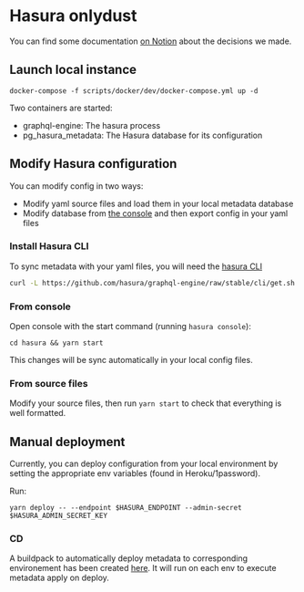 # Hasura onlydust

You can find some documentation [on Notion](https://www.notion.so/onlydust/Hasura-decisions-44eeeafd20614872a3437aa2529e3a50) about the decisions we made.

## Launch local instance

```
docker-compose -f scripts/docker/dev/docker-compose.yml up -d
```

Two containers are started:

-   graphql-engine: The hasura process
-   pg_hasura_metadata: The Hasura database for its configuration

## Modify Hasura configuration

You can modify config in two ways:

-   Modify yaml source files and load them in your local metadata database
-   Modify database from [the console](http://localhost:8080/console/api/api-explorer) and then export config in your yaml files

### Install Hasura CLI

To sync metadata with your yaml files, you will need the [hasura CLI](https://hasura.io/docs/latest/hasura-cli/install-hasura-cli/)

```bash
curl -L https://github.com/hasura/graphql-engine/raw/stable/cli/get.sh | bash
```

### From console

Open console with the start command (running `hasura console`):

```
cd hasura && yarn start
```

This changes will be sync automatically in your local config files.

### From source files

Modify your source files, then run `yarn start` to check that everything is well formatted.

## Manual deployment

Currently, you can deploy configuration from your local environment by setting the appropriate env variables (found in Heroku/1password).

Run:

```
yarn deploy -- --endpoint $HASURA_ENDPOINT --admin-secret $HASURA_ADMIN_SECRET_KEY
```

### CD

A buildpack to automatically deploy metadata to corresponding environement has been created [here](https://github.com/onlydustxyz/update-hasura-metadata-buildpack).
It will run on each env to execute metadata apply on deploy.
